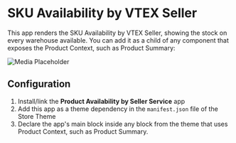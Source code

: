 # SKU Availability by VTEX Seller

This app renders the SKU Availability by VTEX Seller, showing the stock on every warehouse available. You can add it as a child of any component that exposes the Product Context, such as Product Summary:

![Media Placeholder]('https://raw.githubusercontent.com/MelAlvarezTeran/product-availability-by-seller/main/docs/ejemploComponente.png')

## Configuration

1. Install/link the **Product Availability by Seller Service** app
2. Add this app as a theme dependency in the `manifest.json` file of the Store Theme
3. Declare the app's main block inside any block from the theme that uses Product Context, such as Product Summary.
